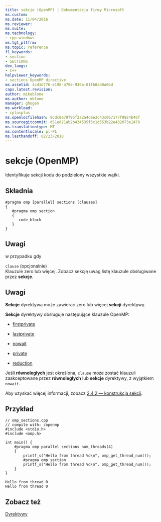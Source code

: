 ```yaml
---
title: sekcje (OpenMP) | Dokumentacja firmy Microsoft
ms.custom: 
ms.date: 11/04/2016
ms.reviewer: 
ms.suite: 
ms.technology:
- cpp-windows
ms.tgt_pltfrm: 
ms.topic: reference
f1_keywords:
- section
- SECTIONS
dev_langs:
- C++
helpviewer_keywords:
- sections OpenMP directive
ms.assetid: 4cd1d776-e198-470e-930a-01fb0ab0a0bd
caps.latest.revision: 
author: mikeblome
ms.author: mblome
manager: ghogen
ms.workload:
- cplusplus
ms.openlocfilehash: 9cdc8a79f95f2a2a4dee3c43c067177f0924b46f
ms.sourcegitcommit: d51ed21ab2b434535f5c1d553b22e432073e1478
ms.translationtype: MT
ms.contentlocale: pl-PL
ms.lasthandoff: 02/23/2018
---
```

# <a name="sections-openmp"></a>sekcje (OpenMP)
Identyfikuje sekcji kodu do podzielony wszystkie wątki.  
  
## <a name="syntax"></a>Składnia  
  
```  
#pragma omp [parallel] sections [clauses]  
{  
   #pragma omp section  
   {  
      code_block   
   }   
}  
```  
  
## <a name="remarks"></a>Uwagi  
 w przypadku gdy  
  
 `clause` (opcjonalnie)  
 Klauzule zero lub więcej. Zobacz sekcję uwag listę klauzule obsługiwane przez **sekcje**.  
  
## <a name="remarks"></a>Uwagi  
 **Sekcje** dyrektywa może zawierać zero lub więcej **sekcji** dyrektywy.  
  
 **Sekcje** dyrektywy obsługuje następujące klauzule OpenMP:  
  
-   [firstprivate](../../../parallel/openmp/reference/firstprivate.md)  
  
-   [lastprivate](../../../parallel/openmp/reference/lastprivate.md)  
  
-   [nowait](../../../parallel/openmp/reference/nowait.md)  
  
-   [private](../../../parallel/openmp/reference/private-openmp.md)  
  
-   [reduction](../../../parallel/openmp/reference/reduction.md)  
  
 Jeśli **równoległych** jest określona, `clause` może zostać klauzuli zaakceptowane przez **równoległych** lub **sekcje** dyrektywy, z wyjątkiem `nowait`.  
  
 Aby uzyskać więcej informacji, zobacz [2.4.2 — konstrukcja sekcji](../../../parallel/openmp/2-4-2-sections-construct.md).  
  
## <a name="example"></a>Przykład  
  
```  
// omp_sections.cpp  
// compile with: /openmp   
#include <stdio.h>  
#include <omp.h>  
  
int main() {  
    #pragma omp parallel sections num_threads(4)  
    {  
        printf_s("Hello from thread %d\n", omp_get_thread_num());  
        #pragma omp section  
        printf_s("Hello from thread %d\n", omp_get_thread_num());  
    }  
}  
```  
  
```Output  
Hello from thread 0  
Hello from thread 0  
```  
  
## <a name="see-also"></a>Zobacz też  
 [Dyrektywy](../../../parallel/openmp/reference/openmp-directives.md)